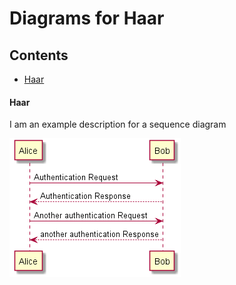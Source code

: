 # Diagrams for Haar

## Contents
- [Haar](#haar)

#### Haar

I am an example description for a sequence diagram

![Haar](./assets/haar.png)

